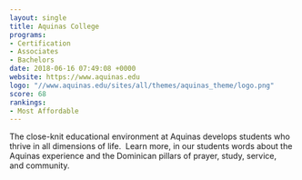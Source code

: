 ```yaml
---
layout: single
title: Aquinas College
programs:
- Certification
- Associates
- Bachelors
date: 2018-06-16 07:49:08 +0000
website: https://www.aquinas.edu
logo: "//www.aquinas.edu/sites/all/themes/aquinas_theme/logo.png"
score: 68
rankings:
- Most Affordable
---
```

The close-knit educational environment at Aquinas develops students who thrive in all dimensions of life.  Learn more, in our students words about the Aquinas experience and the Dominican pillars of prayer, study, service, and community.